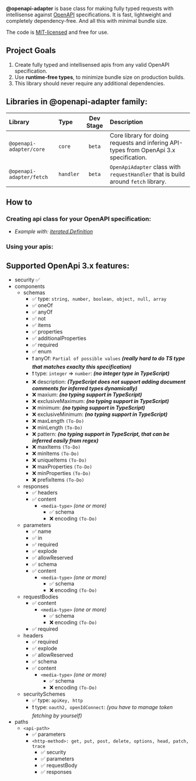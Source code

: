 **@openapi-adapter** is base class for making fully typed requests with intellisense against <a href="https://spec.openapis.org/oas/latest.html" target="_blank" rel="noopener noreferrer">OpenAPI</a> specifications. It is fast, lightweight and completely dependency-free. And all this with minimal bundle size.

The code is [MIT-licensed](./LICENSE) and free for use.

## Project Goals

1. Create fully typed and intellisensed apis from any valid OpenAPI specification.
2. Use **runtime-free types**, to minimize bundle size on production builds.
3. This library should never require any additional dependencies.


## Libraries in **@openapi-adapter** family:

| Library                     | Type        | Dev Stage     | Description                                                                                |
| :-------------------------- | :---------- | :-----------: | :----------------------------------------------------------------------------------------- |
| `@openapi-adapter/core`     | `core`      | `beta`        | Core library for doing requests and infering API-types from OpenApi 3.x specification.     |
| `@openapi-adapter/fetch`    | `handler`   | `beta`        | `OpenApiAdapter` class with `requestHandler` that is build around `fetch` library.         |


## How to

### Creating api class for your OpenAPI specification:

- _Example with: [iterated.Definition](../../examples/iterated.Definition)_

### Using your apis: 




## Supported OpenApi 3.x features:
- security ✅
- components
  - schemas
    - ✅ type: `string, number, boolean, object, null, array`
    - ✅ oneOf
    - ✅ anyOf 
    - ✅ not
    - ✅ items 
    - ✅ properties
    - ✅ additionalProperties
    - ✅ required
    - ✅ enum
    - ❗️ anyOf: `Partial of possible values` **_(really hard to do TS type that matches exaclty this specification)_**
    - ❗️ type: `integer` => `number`: **_(no integer type in TypeScript)_**
    - ❌ description: **_(TypeScript does not support adding document comments for inferred types dynamically)_**
    - ❌ maxium: **_(no typing support in TypeScript)_**
    - ❌ exclusiveMaximum: **_(no typing support in TypeScript)_**
    - ❌ minimum: **_(no typing support in TypeScript)_**
    - ❌ exclusiveMinimum: **_(no typing support in TypeScript)_**
    - ❌ maxLength `(To-Do)`
    - ❌ minLength `(To-Do)`
    - ❌ pattern:  **_(no typing support in TypeScript, that can be inferred easily from regex)_**
    - ❌ maxItems `(To-Do)`
    - ❌ minItems `(To-Do)`
    - ❌ uniqueItems  `(To-Do)`
    - ❌ maxProperties  `(To-Do)`
    - ❌ minProperties  `(To-Do)`
    - ❌ prefixItems `(To-Do)`
  - responses
    - ✅ headers
    - ✅ content
      - `<media-type>` _(one or more)_
        - ✅ schema
        - ❌ encoding `(To-Do)`
  - parameters
    - ✅ name
    - ✅ in
    - ✅ required
    - ✅ explode
    - ✅ allowReserved
    - ✅ schema
    - ✅ content
      - `<media-type>` _(one or more)_
        - ✅ schema
        - ❌ encoding `(To-Do)`
  - requestBodies
    - ✅ content
      - `<media-type>` _(one or more)_
        - ✅ schema
        - ❌ encoding `(To-Do)`
    - ✅ required
  - headers 
    - ✅ required
    - ✅ explode
    - ✅ allowReserved
    - ✅ schema
    - ✅ content
      - `<media-type>` _(one or more)_
        - ✅ schema
        - ❌ encoding `(To-Do)`
  - securitySchemes
    - ✅ type: `apiKey, http`
    - ❗️ type: `oauth2, openIdConnect`: _(you have to manage token fetching by yourself)_
-  paths
    - `<api-path>`
      - ✅ parameters
      - `<http-method>: get, put, post, delete, options, head, patch, trace` 
        -  ✅ security
        -  ✅ parameters
        -  ✅ requestBody
        -  ✅ responses 



